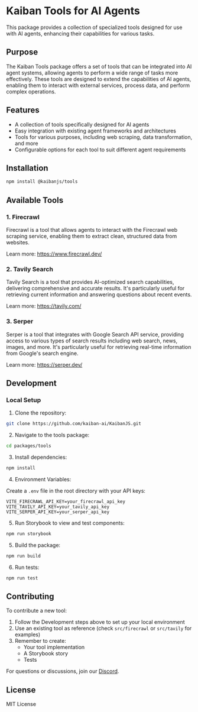 # Kaiban Tools for AI Agents

This package provides a collection of specialized tools designed for use with AI agents, enhancing their capabilities for various tasks.

## Purpose

The Kaiban Tools package offers a set of tools that can be integrated into AI agent systems, allowing agents to perform a wide range of tasks more effectively. These tools are designed to extend the capabilities of AI agents, enabling them to interact with external services, process data, and perform complex operations.

## Features

- A collection of tools specifically designed for AI agents
- Easy integration with existing agent frameworks and architectures
- Tools for various purposes, including web scraping, data transformation, and more
- Configurable options for each tool to suit different agent requirements

## Installation

```bash
npm install @kaibanjs/tools
```

## Available Tools

### 1. Firecrawl

Firecrawl is a tool that allows agents to interact with the Firecrawl web scraping service, enabling them to extract clean, structured data from websites.

Learn more: https://www.firecrawl.dev/

### 2. Tavily Search

Tavily Search is a tool that provides AI-optimized search capabilities, delivering comprehensive and accurate results. It's particularly useful for retrieving current information and answering questions about recent events.

Learn more: https://tavily.com/

### 3. Serper

Serper is a tool that integrates with Google Search API service, providing access to various types of search results including web search, news, images, and more. It's particularly useful for retrieving real-time information from Google's search engine.

Learn more: https://serper.dev/

## Development

### Local Setup

1. Clone the repository:

```bash
git clone https://github.com/kaiban-ai/KaibanJS.git
```

2. Navigate to the tools package:

```bash
cd packages/tools
```

3. Install dependencies:

```bash
npm install
```

4. Environment Variables:

Create a `.env` file in the root directory with your API keys:

```env
VITE_FIRECRAWL_API_KEY=your_firecrawl_api_key
VITE_TAVILY_API_KEY=your_tavily_api_key
VITE_SERPER_API_KEY=your_serper_api_key
```

5. Run Storybook to view and test components:

```bash
npm run storybook
```

5. Build the package:

```bash
npm run build
```

6. Run tests:

```bash
npm run test
```

## Contributing

To contribute a new tool:

1. Follow the Development steps above to set up your local environment
2. Use an existing tool as reference (check `src/firecrawl` or `src/tavily` for examples)
3. Remember to create:
   - Your tool implementation
   - A Storybook story
   - Tests

For questions or discussions, join our [Discord](https://kaibanjs.com/discord).

## License

MIT License
